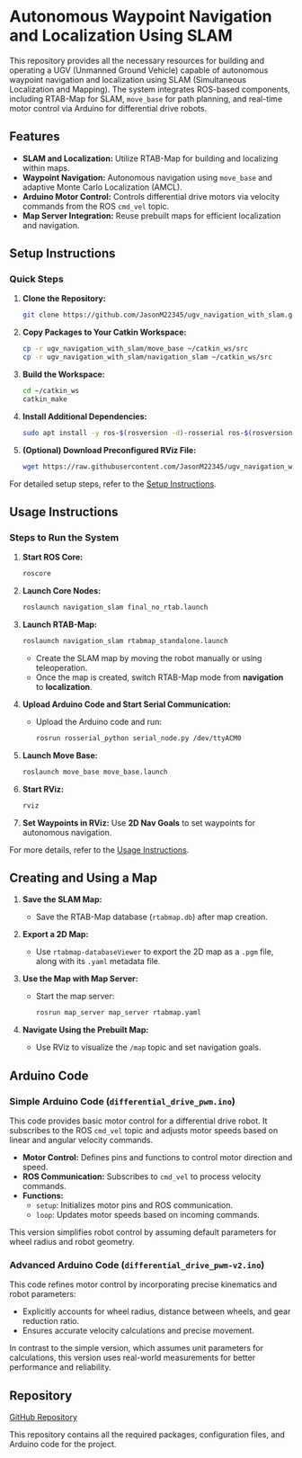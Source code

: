 # Autonomous Waypoint Navigation and Localization Using SLAM

This repository provides all the necessary resources for building and operating a UGV (Unmanned Ground Vehicle) capable of autonomous waypoint navigation and localization using SLAM (Simultaneous Localization and Mapping). The system integrates ROS-based components, including RTAB-Map for SLAM, `move_base` for path planning, and real-time motor control via Arduino for differential drive robots.



## Features

- **SLAM and Localization:** Utilize RTAB-Map for building and localizing within maps.
- **Waypoint Navigation:** Autonomous navigation using `move_base` and adaptive Monte Carlo Localization (AMCL).
- **Arduino Motor Control:** Controls differential drive motors via velocity commands from the ROS `cmd_vel` topic.
- **Map Server Integration:** Reuse prebuilt maps for efficient localization and navigation.



## Setup Instructions

### Quick Steps

1. **Clone the Repository:**
   ```bash
   git clone https://github.com/JasonM22345/ugv_navigation_with_slam.git
   ```

2. **Copy Packages to Your Catkin Workspace:**
   ```bash
   cp -r ugv_navigation_with_slam/move_base ~/catkin_ws/src
   cp -r ugv_navigation_with_slam/navigation_slam ~/catkin_ws/src
   ```

3. **Build the Workspace:**
   ```bash
   cd ~/catkin_ws
   catkin_make
   ```

4. **Install Additional Dependencies:**
   ```bash
   sudo apt install -y ros-$(rosversion -d)-rosserial ros-$(rosversion -d)-realsense2-camera ros-$(rosversion -d)-rtabmap
   ```

5. **(Optional) Download Preconfigured RViz File:**
   ```bash
   wget https://raw.githubusercontent.com/JasonM22345/ugv_navigation_with_slam/main/final_rviz.rviz
   ```

For detailed setup steps, refer to the [Setup Instructions](#setup-instructions).



## Usage Instructions

### Steps to Run the System

1. **Start ROS Core:**
   ```bash
   roscore
   ```

2. **Launch Core Nodes:**
   ```bash
   roslaunch navigation_slam final_no_rtab.launch
   ```

3. **Launch RTAB-Map:**
   ```bash
   roslaunch navigation_slam rtabmap_standalone.launch
   ```

   - Create the SLAM map by moving the robot manually or using teleoperation.
   - Once the map is created, switch RTAB-Map mode from **navigation** to **localization**.

4. **Upload Arduino Code and Start Serial Communication:**
   - Upload the Arduino code and run:
     ```bash
     rosrun rosserial_python serial_node.py /dev/ttyACM0
     ```

5. **Launch Move Base:**
   ```bash
   roslaunch move_base move_base.launch
   ```

6. **Start RViz:**
   ```bash
   rviz
   ```

7. **Set Waypoints in RViz:**
   Use **2D Nav Goals** to set waypoints for autonomous navigation.

For more details, refer to the [Usage Instructions](#usage-instructions).



## Creating and Using a Map

1. **Save the SLAM Map:**
   - Save the RTAB-Map database (`rtabmap.db`) after map creation.

2. **Export a 2D Map:**
   - Use `rtabmap-databaseViewer` to export the 2D map as a `.pgm` file, along with its `.yaml` metadata file.

3. **Use the Map with Map Server:**
   - Start the map server:
     ```bash
     rosrun map_server map_server rtabmap.yaml
     ```

4. **Navigate Using the Prebuilt Map:**
   - Use RViz to visualize the `/map` topic and set navigation goals.



## Arduino Code

### Simple Arduino Code (`differential_drive_pwm.ino`)

This code provides basic motor control for a differential drive robot. It subscribes to the ROS `cmd_vel` topic and adjusts motor speeds based on linear and angular velocity commands.

- **Motor Control:** Defines pins and functions to control motor direction and speed.
- **ROS Communication:** Subscribes to `cmd_vel` to process velocity commands.
- **Functions:**
  - `setup`: Initializes motor pins and ROS communication.
  - `loop`: Updates motor speeds based on incoming commands.

This version simplifies robot control by assuming default parameters for wheel radius and robot geometry.

### Advanced Arduino Code (`differential_drive_pwm-v2.ino`)

This code refines motor control by incorporating precise kinematics and robot parameters:

- Explicitly accounts for wheel radius, distance between wheels, and gear reduction ratio.
- Ensures accurate velocity calculations and precise movement.

In contrast to the simple version, which assumes unit parameters for calculations, this version uses real-world measurements for better performance and reliability.



## Repository

[GitHub Repository](https://github.com/JasonM22345/ugv_navigation_with_slam.git)

This repository contains all the required packages, configuration files, and Arduino code for the project.
